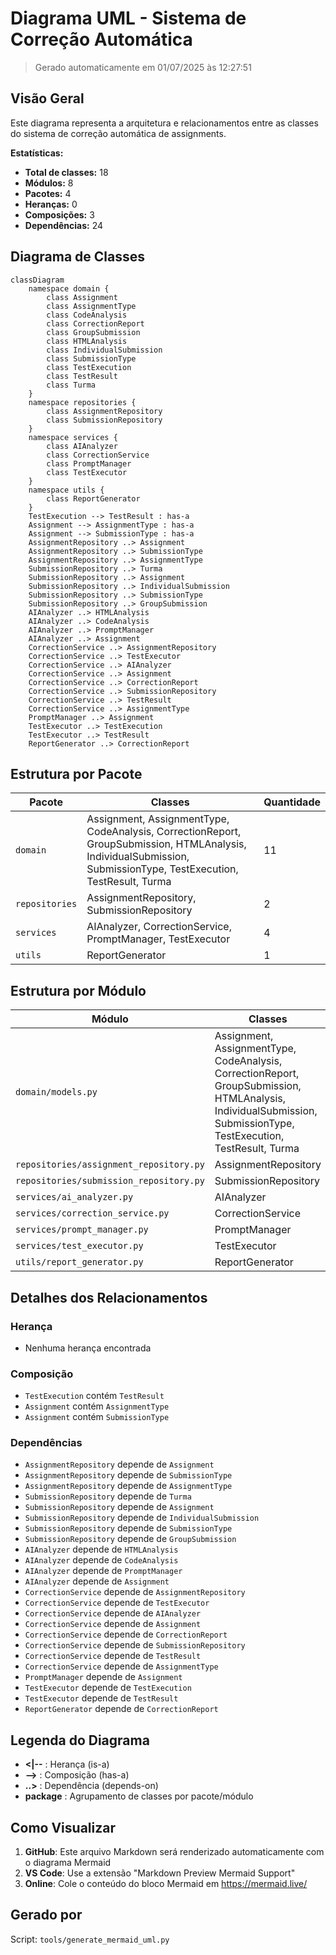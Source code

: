 # Diagrama UML - Sistema de Correção Automática

> Gerado automaticamente em 01/07/2025 às 12:27:51

## Visão Geral

Este diagrama representa a arquitetura e relacionamentos entre as classes do sistema de correção automática de assignments.

**Estatísticas:**
- **Total de classes:** 18
- **Módulos:** 8
- **Pacotes:** 4
- **Heranças:** 0
- **Composições:** 3
- **Dependências:** 24

## Diagrama de Classes

```mermaid
classDiagram
    namespace domain {
        class Assignment
        class AssignmentType
        class CodeAnalysis
        class CorrectionReport
        class GroupSubmission
        class HTMLAnalysis
        class IndividualSubmission
        class SubmissionType
        class TestExecution
        class TestResult
        class Turma
    }
    namespace repositories {
        class AssignmentRepository
        class SubmissionRepository
    }
    namespace services {
        class AIAnalyzer
        class CorrectionService
        class PromptManager
        class TestExecutor
    }
    namespace utils {
        class ReportGenerator
    }
    TestExecution --> TestResult : has-a
    Assignment --> AssignmentType : has-a
    Assignment --> SubmissionType : has-a
    AssignmentRepository ..> Assignment
    AssignmentRepository ..> SubmissionType
    AssignmentRepository ..> AssignmentType
    SubmissionRepository ..> Turma
    SubmissionRepository ..> Assignment
    SubmissionRepository ..> IndividualSubmission
    SubmissionRepository ..> SubmissionType
    SubmissionRepository ..> GroupSubmission
    AIAnalyzer ..> HTMLAnalysis
    AIAnalyzer ..> CodeAnalysis
    AIAnalyzer ..> PromptManager
    AIAnalyzer ..> Assignment
    CorrectionService ..> AssignmentRepository
    CorrectionService ..> TestExecutor
    CorrectionService ..> AIAnalyzer
    CorrectionService ..> Assignment
    CorrectionService ..> CorrectionReport
    CorrectionService ..> SubmissionRepository
    CorrectionService ..> TestResult
    CorrectionService ..> AssignmentType
    PromptManager ..> Assignment
    TestExecutor ..> TestExecution
    TestExecutor ..> TestResult
    ReportGenerator ..> CorrectionReport
```

## Estrutura por Pacote

| Pacote | Classes | Quantidade |
|--------|---------|------------|
| `domain` | Assignment, AssignmentType, CodeAnalysis, CorrectionReport, GroupSubmission, HTMLAnalysis, IndividualSubmission, SubmissionType, TestExecution, TestResult, Turma | 11 |
| `repositories` | AssignmentRepository, SubmissionRepository | 2 |
| `services` | AIAnalyzer, CorrectionService, PromptManager, TestExecutor | 4 |
| `utils` | ReportGenerator | 1 |


## Estrutura por Módulo

| Módulo | Classes | Quantidade |
|--------|---------|------------|
| `domain/models.py` | Assignment, AssignmentType, CodeAnalysis, CorrectionReport, GroupSubmission, HTMLAnalysis, IndividualSubmission, SubmissionType, TestExecution, TestResult, Turma | 11 |
| `repositories/assignment_repository.py` | AssignmentRepository | 1 |
| `repositories/submission_repository.py` | SubmissionRepository | 1 |
| `services/ai_analyzer.py` | AIAnalyzer | 1 |
| `services/correction_service.py` | CorrectionService | 1 |
| `services/prompt_manager.py` | PromptManager | 1 |
| `services/test_executor.py` | TestExecutor | 1 |
| `utils/report_generator.py` | ReportGenerator | 1 |


## Detalhes dos Relacionamentos

### Herança
- Nenhuma herança encontrada

### Composição
- `TestExecution` contém `TestResult`
- `Assignment` contém `AssignmentType`
- `Assignment` contém `SubmissionType`

### Dependências
- `AssignmentRepository` depende de `Assignment`
- `AssignmentRepository` depende de `SubmissionType`
- `AssignmentRepository` depende de `AssignmentType`
- `SubmissionRepository` depende de `Turma`
- `SubmissionRepository` depende de `Assignment`
- `SubmissionRepository` depende de `IndividualSubmission`
- `SubmissionRepository` depende de `SubmissionType`
- `SubmissionRepository` depende de `GroupSubmission`
- `AIAnalyzer` depende de `HTMLAnalysis`
- `AIAnalyzer` depende de `CodeAnalysis`
- `AIAnalyzer` depende de `PromptManager`
- `AIAnalyzer` depende de `Assignment`
- `CorrectionService` depende de `AssignmentRepository`
- `CorrectionService` depende de `TestExecutor`
- `CorrectionService` depende de `AIAnalyzer`
- `CorrectionService` depende de `Assignment`
- `CorrectionService` depende de `CorrectionReport`
- `CorrectionService` depende de `SubmissionRepository`
- `CorrectionService` depende de `TestResult`
- `CorrectionService` depende de `AssignmentType`
- `PromptManager` depende de `Assignment`
- `TestExecutor` depende de `TestExecution`
- `TestExecutor` depende de `TestResult`
- `ReportGenerator` depende de `CorrectionReport`

## Legenda do Diagrama

- **<|--** : Herança (is-a)
- **-->** : Composição (has-a)
- **..>** : Dependência (depends-on)
- **package** : Agrupamento de classes por pacote/módulo

## Como Visualizar

1. **GitHub**: Este arquivo Markdown será renderizado automaticamente com o diagrama Mermaid
2. **VS Code**: Use a extensão "Markdown Preview Mermaid Support"
3. **Online**: Cole o conteúdo do bloco Mermaid em https://mermaid.live/

## Gerado por

Script: `tools/generate_mermaid_uml.py`
